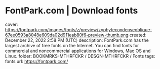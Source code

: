 # FontPark.com | Download fonts

cover: https://fontpark.com/images/fonts/z/preview/zyphytecondenseoblique-67ee0593a8048e609da02d911eab80f6-preview-thumb.png
created: December 22, 2022 2:58 PM (UTC)
description: FontPark.com has the largest archive of free fonts on the Internet. You can find fonts for commercial and noncommercial applications for Windows, Mac OS and Linux.
folder: BOOKMRKS-MTHRFCKR / DESGN-MTHRFCKR / Fonts
tags: fonts
url: https://fontpark.com/